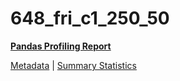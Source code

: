 # 648_fri_c1_250_50

[**Pandas Profiling Report**](https://epistasislab.github.io/penn-ml-benchmarks/profile/648_fri_c1_250_50.html)

[Metadata](metadata.yaml) | [Summary Statistics](summary_stats.csv)

